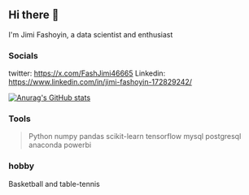 ## Hi there 👋

I'm Jimi Fashoyin, a data scientist and enthusiast 

### Socials
twitter: https://x.com/FashJimi46665
Linkedin: https://www.linkedin.com/in/jimi-fashoyin-172829242/

[![Anurag's GitHub stats](https://github-readme-stats.vercel.app/api?username=jimifash)](https://github.com/anuraghazra/github-readme-stats)

### Tools
> Python
> numpy
> pandas
> scikit-learn
> tensorflow
> mysql
> postgresql
> anaconda
> powerbi

### hobby
Basketball and table-tennis



